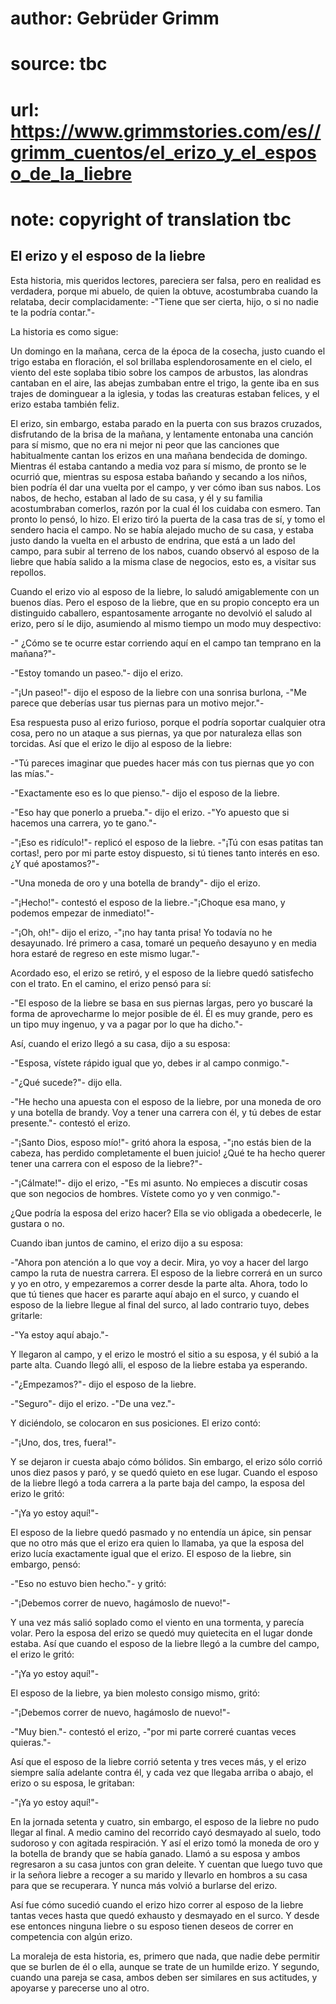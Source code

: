 # author: Gebrüder Grimm
# source: tbc
# url: https://www.grimmstories.com/es//grimm_cuentos/el_erizo_y_el_esposo_de_la_liebre
# note: copyright of translation tbc

## El erizo y el esposo de la liebre 

Esta historia, mis queridos lectores, pareciera ser falsa, pero en
realidad es verdadera, porque mi abuelo, de quien la obtuve,
acostumbraba cuando la relataba, decir complacidamente:
-"Tiene que ser cierta, hijo, o si no nadie te la podría contar."-

La historia es como sigue:

Un domingo en la mañana, cerca de la época de la cosecha, justo cuando
el trigo estaba en floración, el sol brillaba esplendorosamente en el
cielo, el viento del este soplaba tibio sobre los campos de arbustos,
las alondras cantaban en el aire, las abejas zumbaban entre el trigo, la
gente iba en sus trajes de dominguear a la iglesia, y todas las
creaturas estaban felices, y el erizo estaba también feliz.

El erizo, sin embargo, estaba parado en la puerta con sus brazos
cruzados, disfrutando de la brisa de la mañana, y lentamente entonaba
una canción para sí mismo, que no era ni mejor ni peor que las canciones
que habitualmente cantan los erizos en una mañana bendecida de domingo.
Mientras él estaba cantando a media voz para sí mismo, de pronto se le
ocurrió que, mientras su esposa estaba bañando y secando a los niños,
bien podría él dar una vuelta por el campo, y ver cómo iban sus nabos.
Los nabos, de hecho, estaban al lado de su casa, y él y su familia
acostumbraban comerlos, razón por la cual él los cuidaba con esmero. Tan
pronto lo pensó, lo hizo. El erizo tiró la puerta de la casa tras de sí,
y tomo el sendero hacia el campo. No se había alejado mucho de su casa,
y estaba justo dando la vuelta en el arbusto de endrina, que está a un
lado del campo, para subir al terreno de los nabos, cuando observó al
esposo de la liebre que había salido a la misma clase de negocios, esto
es, a visitar sus repollos.

Cuando el erizo vio al esposo de la liebre, lo saludó amigablemente con
un buenos días. Pero el esposo de la liebre, que en su propio concepto
era un distinguido caballero, espantosamente arrogante no devolvió el
saludo al erizo, pero sí le dijo, asumiendo al mismo tiempo un modo muy
despectivo:

-" ¿Cómo se te ocurre estar corriendo aquí en el campo tan temprano en
la mañana?"-

-"Estoy tomando un paseo."- dijo el erizo.

-"¡Un paseo!"- dijo el esposo de la liebre con una sonrisa burlona,
-"Me parece que deberías usar tus piernas para un motivo mejor."-

Esa respuesta puso al erizo furioso, porque el podría soportar cualquier
otra cosa, pero no un ataque a sus piernas, ya que por naturaleza ellas
son torcidas. Así que el erizo le dijo al esposo de la liebre:

-"Tú pareces imaginar que puedes hacer más con tus piernas que yo con
las mías."-

-"Exactamente eso es lo que pienso."- dijo el esposo de la liebre.

-"Eso hay que ponerlo a prueba."- dijo el erizo. -"Yo apuesto que si
hacemos una carrera, yo te gano."-

-"¡Eso es ridículo!"- replicó el esposo de la liebre. -"¡Tú con esas
patitas tan cortas!, pero por mi parte estoy dispuesto, si tú tienes
tanto interés en eso. ¿Y qué apostamos?"-

-"Una moneda de oro y una botella de brandy"- dijo el erizo.

-"¡Hecho!"- contestó el esposo de la liebre.-"¡Choque esa mano, y
podemos empezar de inmediato!"-

-"¡Oh, oh!"- dijo el erizo, -"¡no hay tanta prisa! Yo todavía no he
desayunado. Iré primero a casa, tomaré un pequeño desayuno y en media
hora estaré de regreso en este mismo lugar."-

Acordado eso, el erizo se retiró, y el esposo de la liebre quedó
satisfecho con el trato. En el camino, el erizo pensó para sí:

-"El esposo de la liebre se basa en sus piernas largas, pero yo buscaré
la forma de aprovecharme lo mejor posible de él. Él es muy grande, pero
es un tipo muy ingenuo, y va a pagar por lo que ha dicho."-

Así, cuando el erizo llegó a su casa, dijo a su esposa:

-"Esposa, vístete rápido igual que yo, debes ir al campo conmigo."-

-"¿Qué sucede?"- dijo ella.

-"He hecho una apuesta con el esposo de la liebre, por una moneda de
oro y una botella de brandy. Voy a tener una carrera con él, y tú debes
de estar presente."- contestó el erizo.

-"¡Santo Dios, esposo mío!"- gritó ahora la esposa, -"¡no estás bien
de la cabeza, has perdido completamente el buen juicio! ¿Qué te ha hecho
querer tener una carrera con el esposo de la liebre?"-

-"¡Cálmate!"- dijo el erizo, -"Es mi asunto. No empieces a discutir
cosas que son negocios de hombres. Vístete como yo y ven conmigo."-

¿Que podría la esposa del erizo hacer? Ella se vio obligada a
obedecerle, le gustara o no.

Cuando iban juntos de camino, el erizo dijo a su esposa:

-"Ahora pon atención a lo que voy a decir. Mira, yo voy a hacer del
largo campo la ruta de nuestra carrera. El esposo de la liebre correrá
en un surco y yo en otro, y empezaremos a correr desde la parte alta.
Ahora, todo lo que tú tienes que hacer es pararte aquí abajo en el
surco, y cuando el esposo de la liebre llegue al final del surco, al
lado contrario tuyo, debes gritarle:

-"Ya estoy aquí abajo."-

Y llegaron al campo, y el erizo le mostró el sitio a su esposa, y él
subió a la parte alta. Cuando llegó alli, el esposo de la liebre estaba
ya esperando.

-"¿Empezamos?"- dijo el esposo de la liebre.

-"Seguro"- dijo el erizo. -"De una vez."-

Y diciéndolo, se colocaron en sus posiciones. El erizo contó:

-"¡Uno, dos, tres, fuera!"-

Y se dejaron ir cuesta abajo cómo bólidos. Sin embargo, el erizo sólo
corrió unos diez pasos y paró, y se quedó quieto en ese lugar. Cuando el
esposo de la liebre llegó a toda carrera a la parte baja del campo, la
esposa del erizo le gritó:

-"¡Ya yo estoy aquí!"-

El esposo de la liebre quedó pasmado y no entendía un ápice, sin pensar
que no otro más que el erizo era quien lo llamaba, ya que la esposa del
erizo lucía exactamente igual que el erizo. El esposo de la liebre, sin
embargo, pensó:

-"Eso no estuvo bien hecho."- y gritó:

-"¡Debemos correr de nuevo, hagámoslo de nuevo!"-

Y una vez más salió soplado como el viento en una tormenta, y parecía
volar. Pero la esposa del erizo se quedó muy quietecita en el lugar
donde estaba. Así que cuando el esposo de la liebre llegó a la cumbre
del campo, el erizo le gritó:

-"¡Ya yo estoy aquí!"-

El esposo de la liebre, ya bien molesto consigo mismo, gritó:

-"¡Debemos correr de nuevo, hagámoslo de nuevo!"-

-"Muy bien."- contestó el erizo, -"por mi parte correré cuantas veces
quieras."-

Así que el esposo de la liebre corrió setenta y tres veces más, y el
erizo siempre salía adelante contra él, y cada vez que llegaba arriba o
abajo, el erizo o su esposa, le gritaban:

-"¡Ya yo estoy aquí!"-

En la jornada setenta y cuatro, sin embargo, el esposo de la liebre no
pudo llegar al final. A medio camino del recorrido cayó desmayado al
suelo, todo sudoroso y con agitada respiración. Y así el erizo tomó la
moneda de oro y la botella de brandy que se había ganado. Llamó a su
esposa y ambos regresaron a su casa juntos con gran deleite. Y cuentan
que luego tuvo que ir la señora liebre a recoger a su marido y llevarlo
en hombros a su casa para que se recuperara. Y nunca más volvió a
burlarse del erizo.

Así fue cómo sucedió cuando el erizo hizo correr al esposo de la liebre
tantas veces hasta que quedó exhausto y desmayado en el surco. Y desde
ese entonces ninguna liebre o su esposo tienen deseos de correr en
competencia con algún erizo.

La moraleja de esta historia, es, primero que nada, que nadie debe
permitir que se burlen de él o ella, aunque se trate de un humilde
erizo. Y segundo, cuando una pareja se casa, ambos deben ser similares
en sus actitudes, y apoyarse y parecerse uno al otro.
